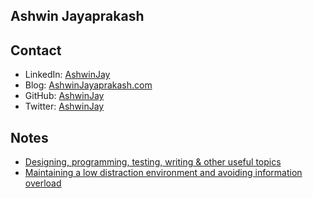 ## Ashwin Jayaprakash

## Contact

* LinkedIn: [AshwinJay](https://www.linkedin.com/in/ashwinjay/) 
* Blog:     [AshwinJayaprakash.com](http://ashwinjayaprakash.com/) 
* GitHub:   [AshwinJay](https://github.com/AshwinJay)
* Twitter:  [AshwinJay](https://twitter.com/ashwinjay)

## Notes

* [Designing, programming, testing, writing & other useful topics](notes-design.md)
* [Maintaining a low distraction environment and avoiding information overload](notes-productivity.md)
